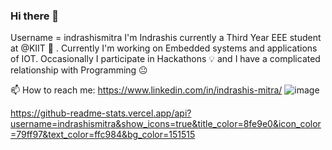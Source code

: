 ### Hi there 👋
Username = indrashismitra 
I'm Indrashis currently a Third Year EEE student at @KIIT 🏫 . 
Currently I'm working on Embedded systems and applications of IOT. 
Occasionally I participate in Hackathons 💡 and I have a complicated relationship with Programming 😐

 📫 How to reach me: https://www.linkedin.com/in/indrashis-mitra/
 ![image](https://user-images.githubusercontent.com/48444783/104187475-dc424180-543d-11eb-9e9e-1845ca4be3e7.png)
 
  https://github-readme-stats.vercel.app/api?username=indrashismitra&show_icons=true&title_color=8fe9e0&icon_color=79ff97&text_color=ffc984&bg_color=151515
<!--
**indrashismitra/indrashismitra** is a ✨ _special_ ✨ repository because its `README.md` (this file) appears on your GitHub profile.

Here are some ideas to get you started:

- 🔭 I’m currently working on ...
- 🌱 I’m currently learning ...
- 👯 I’m looking to collaborate on ...
- 🤔 I’m looking for help with ...
- 💬 Ask me about ...
-
- 😄 Pronouns: ...
- ⚡ Fun fact: ...
-->

